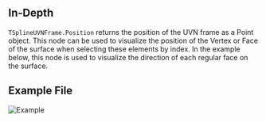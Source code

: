 ## In-Depth
`TSplineUVNFrame.Position` returns the position of the UVN frame as a Point object. This node can be used to visualize the position of the Vertex or Face of the surface when selecting these elements by index.
In the example below, this node is used to visualize the direction of each regular face on the surface.

## Example File

![Example](./Autodesk.DesignScript.Geometry.TSpline.TSplineUVNFrame.Position_img.jpg)
